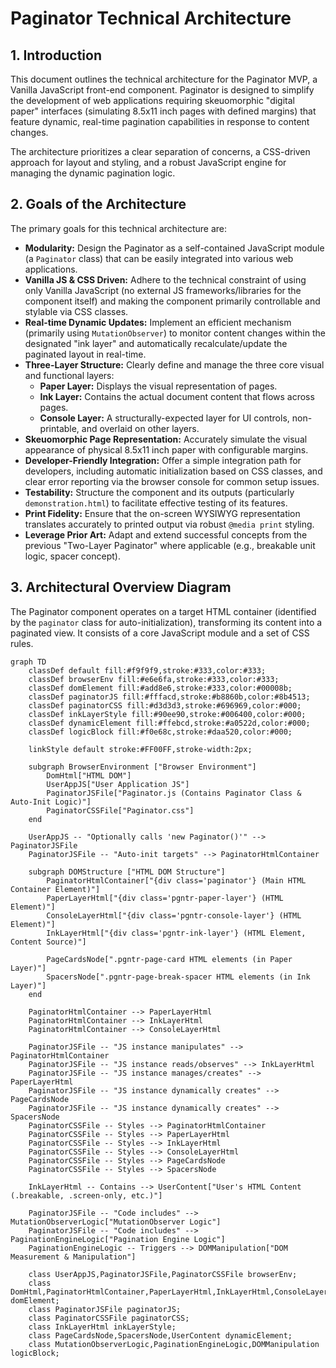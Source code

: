 # Paginator Technical Architecture

## 1. Introduction

This document outlines the technical architecture for the Paginator MVP, a Vanilla JavaScript front-end component. Paginator is designed to simplify the development of web applications requiring skeuomorphic "digital paper" interfaces (simulating 8.5x11 inch pages with defined margins) that feature dynamic, real-time pagination capabilities in response to content changes.

The architecture prioritizes a clear separation of concerns, a CSS-driven approach for layout and styling, and a robust JavaScript engine for managing the dynamic pagination logic.

## 2. Goals of the Architecture

The primary goals for this technical architecture are:

* **Modularity:** Design the Paginator as a self-contained JavaScript module (a `Paginator` class) that can be easily integrated into various web applications.
* **Vanilla JS & CSS Driven:** Adhere to the technical constraint of using only Vanilla JavaScript (no external JS frameworks/libraries for the component itself) and making the component primarily controllable and stylable via CSS classes.
* **Real-time Dynamic Updates:** Implement an efficient mechanism (primarily using `MutationObserver`) to monitor content changes within the designated "ink layer" and automatically recalculate/update the paginated layout in real-time.
* **Three-Layer Structure:** Clearly define and manage the three core visual and functional layers:
    * **Paper Layer:** Displays the visual representation of pages.
    * **Ink Layer:** Contains the actual document content that flows across pages.
    * **Console Layer:** A structurally-expected layer for UI controls, non-printable, and overlaid on other layers.
* **Skeuomorphic Page Representation:** Accurately simulate the visual appearance of physical 8.5x11 inch paper with configurable margins.
* **Developer-Friendly Integration:** Offer a simple integration path for developers, including automatic initialization based on CSS classes, and clear error reporting via the browser console for common setup issues.
* **Testability:** Structure the component and its outputs (particularly `demonstration.html`) to facilitate effective testing of its features.
* **Print Fidelity:** Ensure that the on-screen WYSIWYG representation translates accurately to printed output via robust `@media print` styling.
* **Leverage Prior Art:** Adapt and extend successful concepts from the previous "Two-Layer Paginator" where applicable (e.g., breakable unit logic, spacer concept).

## 3. Architectural Overview Diagram

The Paginator component operates on a target HTML container (identified by the `paginator` class for auto-initialization), transforming its content into a paginated view. It consists of a core JavaScript module and a set of CSS rules.

```mermaid
graph TD
    classDef default fill:#f9f9f9,stroke:#333,color:#333;
    classDef browserEnv fill:#e6e6fa,stroke:#333,color:#333;
    classDef domElement fill:#add8e6,stroke:#333,color:#00008b;
    classDef paginatorJS fill:#fffacd,stroke:#b8860b,color:#8b4513;
    classDef paginatorCSS fill:#d3d3d3,stroke:#696969,color:#000;
    classDef inkLayerStyle fill:#90ee90,stroke:#006400,color:#000;
    classDef dynamicElement fill:#ffebcd,stroke:#a0522d,color:#000;
    classDef logicBlock fill:#f0e68c,stroke:#daa520,color:#000;

    linkStyle default stroke:#FF00FF,stroke-width:2px;

    subgraph BrowserEnvironment ["Browser Environment"]
        DomHtml["HTML DOM"] 
        UserAppJS["User Application JS"]
        PaginatorJSFile["Paginator.js (Contains Paginator Class & Auto-Init Logic)"]
        PaginatorCSSFile["Paginator.css"]
    end

    UserAppJS -- "Optionally calls 'new Paginator()'" --> PaginatorJSFile
    PaginatorJSFile -- "Auto-init targets" --> PaginatorHtmlContainer

    subgraph DOMStructure ["HTML DOM Structure"]
        PaginatorHtmlContainer["{div class='paginator'} (Main HTML Container Element)"]
        PaperLayerHtml["{div class='pgntr-paper-layer'} (HTML Element)"]
        ConsoleLayerHtml["{div class='pgntr-console-layer'} (HTML Element)"]
        InkLayerHtml["{div class='pgntr-ink-layer'} (HTML Element, Content Source)"]
        
        PageCardsNode[".pgntr-page-card HTML elements (in Paper Layer)"]
        SpacersNode[".pgntr-page-break-spacer HTML elements (in Ink Layer)"]
    end
    
    PaginatorHtmlContainer --> PaperLayerHtml
    PaginatorHtmlContainer --> InkLayerHtml
    PaginatorHtmlContainer --> ConsoleLayerHtml

    PaginatorJSFile -- "JS instance manipulates" --> PaginatorHtmlContainer
    PaginatorJSFile -- "JS instance reads/observes" --> InkLayerHtml
    PaginatorJSFile -- "JS instance manages/creates" --> PaperLayerHtml
    PaginatorJSFile -- "JS instance dynamically creates" --> PageCardsNode
    PaginatorJSFile -- "JS instance dynamically creates" --> SpacersNode
    PaginatorCSSFile -- Styles --> PaginatorHtmlContainer
    PaginatorCSSFile -- Styles --> PaperLayerHtml
    PaginatorCSSFile -- Styles --> InkLayerHtml
    PaginatorCSSFile -- Styles --> ConsoleLayerHtml
    PaginatorCSSFile -- Styles --> PageCardsNode
    PaginatorCSSFile -- Styles --> SpacersNode

    InkLayerHtml -- Contains --> UserContent["User's HTML Content (.breakable, .screen-only, etc.)"]
    
    PaginatorJSFile -- "Code includes" --> MutationObserverLogic["MutationObserver Logic"]
    PaginatorJSFile -- "Code includes" --> PaginationEngineLogic["Pagination Engine Logic"]
    PaginationEngineLogic -- Triggers --> DOMManipulation["DOM Measurement & Manipulation"]
    
    class UserAppJS,PaginatorJSFile,PaginatorCSSFile browserEnv; 
    class DomHtml,PaginatorHtmlContainer,PaperLayerHtml,InkLayerHtml,ConsoleLayerHtml domElement; 
    class PaginatorJSFile paginatorJS;
    class PaginatorCSSFile paginatorCSS;
    class InkLayerHtml inkLayerStyle; 
    class PageCardsNode,SpacersNode,UserContent dynamicElement;
    class MutationObserverLogic,PaginationEngineLogic,DOMManipulation logicBlock;
```